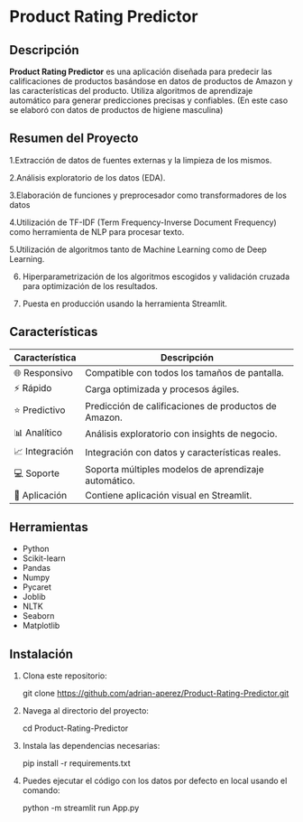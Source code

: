 # Product Rating Predictor

## Descripción

**Product Rating Predictor** es una aplicación diseñada para predecir las calificaciones de productos basándose en datos de productos de Amazon y las características del producto. Utiliza algoritmos de aprendizaje automático para generar predicciones precisas y confiables.
(En este caso se elaboró con datos de productos de higiene masculina)

## Resumen del Proyecto


1.Extracción de datos de fuentes externas y la limpieza de los mismos.

2.Análisis exploratorio de los datos (EDA).

3.Elaboración de funciones y preprocesador como transformadores de los datos

4.Utilización de TF-IDF (Term Frequency-Inverse Document Frequency) como herramienta de NLP para procesar texto.

5.Utilización de algoritmos tanto de Machine Learning como de Deep Learning.

6. Hiperparametrización de los algoritmos escogidos y validación cruzada para optimización de los resultados.
   
7. Puesta en producción usando la herramienta Streamlit.



## Características
| Característica     | Descripción                                         |
|--------------------|-----------------------------------------------------|
| 🌐 Responsivo     | Compatible con todos los tamaños de pantalla.        |
| ⚡ Rápido         | Carga optimizada y procesos ágiles.                  |
| ⭐​ Predictivo     | Predicción de calificaciones de productos de Amazon. |
| 📊​ Analítico      | Análisis exploratorio con insights de negocio.       |
| 📈​ Integración    | Integración con datos y características reales.      |
| 💻 Soporte        | Soporta múltiples modelos de aprendizaje automático. |
| 🚀​ Aplicación     | Contiene aplicación visual en Streamlit.             |

## Herramientas
- Python        
- Scikit-learn
- Pandas        
- Numpy
- Pycaret
- Joblib        
- NLTK
- Seaborn       
- Matplotlib


## Instalación

1. Clona este repositorio:

    git clone https://github.com/adrian-aperez/Product-Rating-Predictor.git

2. Navega al directorio del proyecto:

   cd Product-Rating-Predictor
  
3. Instala las dependencias necesarias:

   pip install -r requirements.txt

4. Puedes ejecutar el código con los datos por defecto en local usando el comando:   

   python -m streamlit run App.py

